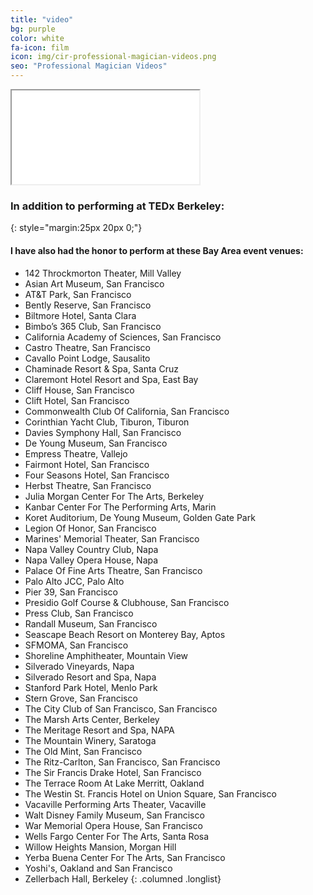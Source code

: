 ```yaml
---
title: "video"
bg: purple
color: white
fa-icon: film
icon: img/cir-professional-magician-videos.png
seo: "Professional Magician Videos"
---
```


<div class="icontain"><iframe src="//www.youtube.com/embed/S55cjzSlssc" allowfullscreen></iframe></div>

### In addition to performing at TEDx Berkeley:
{: style="margin:25px 20px 0;"}

#### **I have also had the honor to perform at these Bay Area event venues:**

- 142 Throckmorton Theater, Mill Valley
- Asian Art Museum, San Francisco
- AT&T Park, San Francisco
- Bently Reserve, San Francisco
- Biltmore Hotel, Santa Clara
- Bimbo’s 365 Club, San Francisco
- California Academy of Sciences, San Francisco
- Castro Theatre, San Francisco
- Cavallo Point Lodge, Sausalito
- Chaminade Resort & Spa, Santa Cruz
- Claremont Hotel Resort and Spa, East Bay
- Cliff House, San Francisco
- Clift Hotel, San Francisco
- Commonwealth Club Of California, San Francisco
- Corinthian Yacht Club, Tiburon, Tiburon
- Davies Symphony Hall, San Francisco
- De Young Museum, San Francisco
- Empress Theatre, Vallejo
- Fairmont Hotel,  San Francisco
- Four Seasons Hotel, San Francisco
- Herbst Theatre, San Francisco
- Julia Morgan Center For The Arts, Berkeley
- Kanbar Center For The Performing Arts, Marin
- Koret Auditorium, De Young Museum, Golden Gate Park
- Legion Of Honor, San Francisco
- Marines' Memorial Theater, San Francisco
- Napa Valley Country Club, Napa
- Napa Valley Opera House, Napa
- Palace Of Fine Arts Theatre, San Francisco
- Palo Alto JCC, Palo Alto
- Pier 39, San Francisco
- Presidio Golf Course & Clubhouse, San Francisco
- Press Club, San Francisco
- Randall Museum, San Francisco
- Seascape Beach Resort on Monterey Bay, Aptos
- SFMOMA, San Francisco
- Shoreline Amphitheater, Mountain View
- Silverado Vineyards, Napa
- Silverado Resort and Spa, Napa
- Stanford Park Hotel, Menlo Park
- Stern Grove, San Francisco
- The City Club of San Francisco, San Francisco
- The Marsh Arts Center, Berkeley
- The Meritage Resort and Spa, NAPA
- The Mountain Winery, Saratoga
- The Old Mint, San Francisco
- The Ritz-Carlton, San Francisco, San Francisco
- The Sir Francis Drake Hotel, San Francisco
- The Terrace Room At Lake Merritt, Oakland
- The Westin St. Francis Hotel on Union Square, San Francisco
- Vacaville Performing Arts Theater, Vacaville
- Walt Disney Family Museum, San Francisco
- War Memorial Opera House, San Francisco
- Wells Fargo Center For The Arts, Santa Rosa
- Willow Heights Mansion, Morgan Hill
- Yerba Buena Center For The Arts, San Francisco
- Yoshi's, Oakland and San Francisco
- Zellerbach Hall, Berkeley
{: .columned .longlist}
